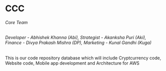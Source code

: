 # CCC

###### Core Team  ######
###### Developer - Abhishek Khanna (Abi), Strategist - Akanksha Puri (Aki), Finance - Divya Prakash Mishra (DP), Marketing - Kunal Gandhi (Kuga)




This is our code repository database which will include Cryptcurrency code, Website code, Mobile app development and Architecture for AWS
